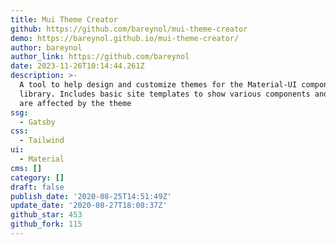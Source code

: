 ```yaml
---
title: Mui Theme Creator
github: https://github.com/bareynol/mui-theme-creator
demo: https://bareynol.github.io/mui-theme-creator/
author: bareynol
author_link: https://github.com/bareynol
date: 2023-11-26T10:14:44.261Z
description: >-
  A tool to help design and customize themes for the Material-UI component
  library. Includes basic site templates to show various components and how they
  are affected by the theme
ssg:
  - Gatsby
css:
  - Tailwind
ui:
  - Material
cms: []
category: []
draft: false
publish_date: '2020-08-25T14:51:49Z'
update_date: '2020-08-27T18:08:37Z'
github_star: 453
github_fork: 115
---
```

